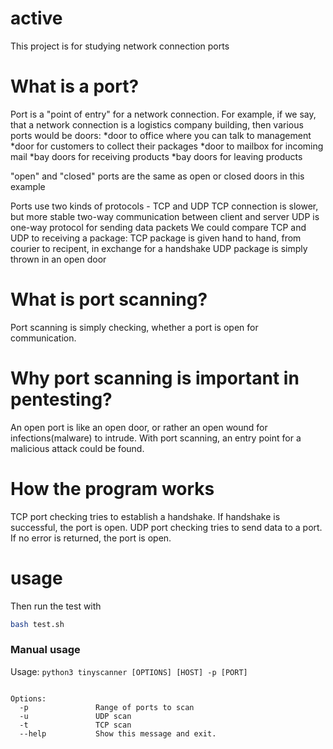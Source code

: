 
# active

This project is for studying network connection ports

# What is a port?

Port is a "point of entry" for a network connection.
For example, if we say, that a network connection is a logistics company building, then various ports would be doors:
*door to office where you can talk to management
*door for customers to collect their packages
*door to mailbox for incoming mail
*bay doors for receiving products
*bay doors for leaving products

"open" and "closed" ports are the same as open or closed doors in this example

Ports use two kinds of protocols - TCP and UDP
TCP connection is slower, but more stable two-way communication between client and server
UDP is one-way protocol for sending data packets
We could compare TCP and UDP to receiving a package:
TCP package is given hand to hand, from courier to recipent, in exchange for a handshake
UDP package is simply thrown in an open door

# What is port scanning?

Port scanning is simply checking, whether a port is open for communication.

# Why port scanning is important in pentesting?

An open port is like an open door, or rather an open wound for infections(malware) to intrude. With port scanning, an entry point for a malicious attack could be found.

# How the program works

TCP port checking tries to establish a handshake. If handshake is successful, the port is open.
UDP port checking tries to send data to a port. If no error is returned, the port is open.

# usage

Then run the test with

```bash
bash test.sh
```

### Manual usage

Usage: ``` python3 tinyscanner [OPTIONS] [HOST] -p [PORT] ```
```

Options:
  -p               Range of ports to scan
  -u               UDP scan
  -t               TCP scan
  --help           Show this message and exit.
```